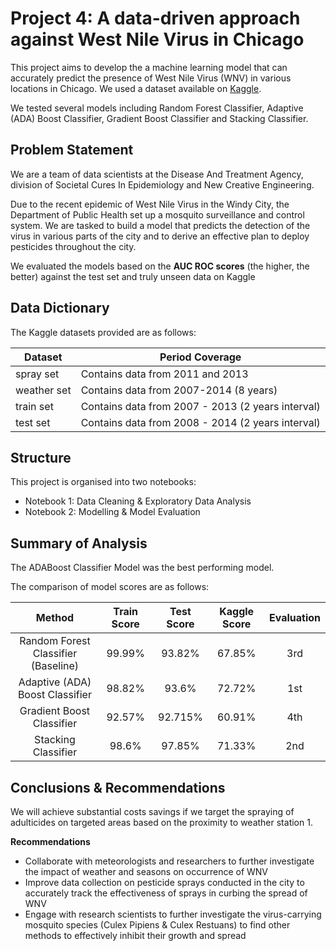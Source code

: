 
# Project 4:  A data-driven approach against West Nile Virus in Chicago


This project aims to develop the a machine learning model that can accurately predict the presence of West Nile Virus (WNV) in various locations in Chicago. 
We used a dataset available on [Kaggle](https://www.kaggle.com/competitions/predict-west-nile-virus/data). 

We tested several models including Random Forest Classifier, Adaptive (ADA) Boost Classifier, Gradient Boost Classifier and Stacking Classifier.

## Problem Statement

We are a team of data scientists at the Disease And Treatment Agency, division of Societal Cures In Epidemiology and New Creative Engineering. 

Due to the recent epidemic of West Nile Virus in the Windy City, the Department of Public Health set up a mosquito surveillance and control system. We are tasked to build a model that predicts the detection of the virus in various parts of the city and to derive an effective plan to deploy pesticides throughout the city.

We evaluated the models based on the **AUC ROC scores** (the higher, the better) against the test set and truly unseen data on Kaggle




## Data Dictionary

The Kaggle datasets provided are as follows:

|Dataset|Period Coverage|
|---|---|
|spray set|Contains data from 2011 and 2013|
|weather set|Contains data from 2007-2014 (8 years)|
|train set|Contains data from 2007 - 2013 (2 years interval)|
|test set|Contains data from 2008 - 2014 (2 years interval)|




## Structure

This project is organised into two notebooks: 

- Notebook 1: Data Cleaning & Exploratory Data Analysis 
- Notebook 2: Modelling & Model Evaluation

## Summary of Analysis

The ADABoost Classifier Model was the best performing model. 

The comparison of model scores are as follows: 

| Method | Train Score | Test Score |Kaggle Score|Evaluation|
| :-: | :-: | :-: | :-:|:-:|
| Random Forest Classifier (Baseline) | 99.99% | 93.82% | 67.85% |3rd|
| Adaptive (ADA) Boost Classifier | 98.82%  | 93.6%  | 72.72%  |1st|
| Gradient Boost Classifier | 92.57%  | 92.715%  | 60.91% | 4th |
| Stacking Classifier | 98.6% | 97.85%  | 71.33% | 2nd |





   

## Conclusions & Recommendations

We will achieve substantial costs savings if we target the spraying of adulticides on targeted areas based on the proximity to weather station 1. 

**Recommendations**

* Collaborate with meteorologists and researchers to further investigate the impact of weather and seasons on occurrence of WNV
* Improve data collection on pesticide sprays conducted in the city to accurately track the effectiveness of sprays in curbing the spread of WNV
* Engage with research scientists to further investigate the virus-carrying mosquito species (Culex Pipiens & Culex Restuans) to find other methods to effectively inhibit their growth and spread
